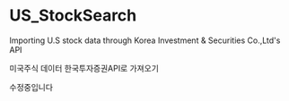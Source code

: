# US_StockSearch
Importing U.S stock data through Korea Investment &amp; Securities Co.,Ltd's API

미국주식 데이터 한국투자증권API로 가져오기

수정중입니다
